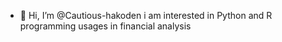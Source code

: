 - 👋 Hi, I’m @Cautious-hakoden
i am interested in Python and R programming usages in financial analysis
